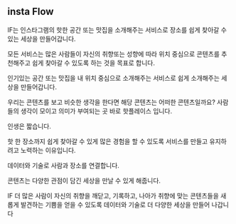 ## insta Flow
IF는 인스타그램의 핫한 공간 또는 맛집을 소개해주는 서비스로 장소를 쉽게 찾아갈 수 있는 세상을 만들어갑니다.

모든 서비스는 많은 사람들이 자신의 취향또는 성향에 따라 위치 중심으로 콘텐츠를 추천해주고 쉽게 찾아갈 수 있도록 하는 것을 목표로 합니다.

인기있는 공간 또는 맛집을 내 위치 중심으로 소개해주는 서비스로 쉽게 소개해주는 세상을 만들어갑니다.

우리는 콘텐츠를 보고 비슷한 생각을 한다면 해당 콘텐츠는 어떠한 콘텐츠일까요? 사람들의 생각이 모이고 의미가 부여되는 곳 바로 핫플레이스 입니다. 

인생은 짧습니다. 

핫 한 장소까지 쉽게 찾아갈 수 있게 많은 경험을 할 수 있도록 서비스를 만들고 유지하려고 노력하는 이유입니다.

데이터와 기술로 사람과 장소를 연결합니다.

콘텐츠는 다양한 관점이 담긴 세상을 만날 수 있게 해줍니다. 

IF 더 많은 사람이 자신의 취향을 깨닫고, 기록하고, 나아가 취향에 맞는 콘텐츠들을 새롭게 발견하는 기쁨을 얻을 수 있도록 데이터와 기술로 더 다양한 세상을 만들어 나갑니다

